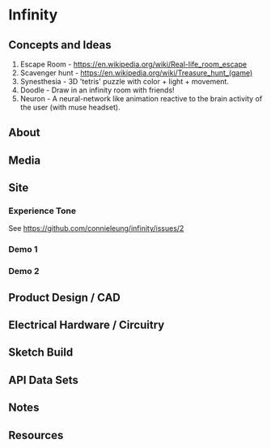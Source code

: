 # Infinity

## Concepts and Ideas
1. Escape Room - https://en.wikipedia.org/wiki/Real-life_room_escape
2. Scavenger hunt - https://en.wikipedia.org/wiki/Treasure_hunt_(game)
3. Synesthesia - 3D 'tetris' puzzle with color + light + movement.
4. Doodle - Draw in an infinity room with friends!
5. Neuron - A neural-network like animation reactive to the brain activity of the user (with muse headset).

## About

## Media

## Site
### Experience Tone
See https://github.com/connieleung/infinity/issues/2

### Demo 1

### Demo 2


## Product Design / CAD

## Electrical Hardware / Circuitry 

## Sketch Build

## API Data Sets

## Notes

## Resources




